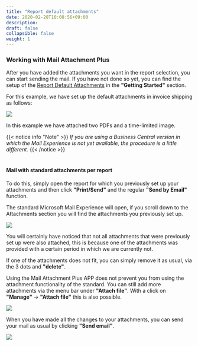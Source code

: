 ```yaml
---
title: "Report default attachments"
date: 2020-02-28T10:08:56+09:00
description: 
draft: false
collapsible: false
weight: 1
---
```

### Working with Mail Attachment Plus
After you have added the attachments you want in the report selection, you can start sending the mail. If you have not done so yet, you can find the setup of the [Report Default Attachments](/en-us/apps/mail_attachment_plus/first-steps/setup/defaults-report/) in the **"Getting Started"** section.

For this example, we have set up the default attachments in invoice shipping as follows:

![](images/apps/attachmentreportsetup.PNG)

In this example we have attached two PDFs and a time-limited image.

{{< notice info "Note" >}}
 _If you are using a Business Central version in which the Mail Experience is not yet available, the procedure is a little different._
{{< /notice >}}
#

#### Mail with standard attachments per report

To do this, simply open the report for which you previously set up your attachments and then click **"Print/Send"** and the regular **"Send by Email"** function.

The standard Microsoft Mail Experience will open, if you scroll down to the Attachments section you will find the attachments you previously set up.

![](images/apps/attachmentdialogreport.PNG)

You will certainly have noticed that not all attachments that were previously set up were also attached, this is because one of the attachments was provided with a certain period in which we are currently not.

If one of the attachments does not fit, you can simply remove it as usual, via the 3 dots and **"delete"**.

Using the Mail Attachment Plus APP does not prevent you from using the attachment functionality of the standard. You can still add more attachments via the menu bar under **"Attach file"**. With a click on **"Manage"** -> **"Attach file"** this is also possible.

![](images/apps/attachmentreportsetupchange.PNG)

When you have made all the changes to your attachments, you can send your mail as usual by clicking **"Send email"**.

![](images/apps/attachmentreportmail.PNG)


